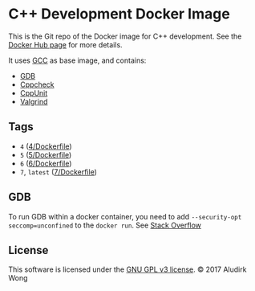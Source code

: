 # C++ Development Docker Image

This is the Git repo of the Docker image for C++ development.  See the [Docker Hub page](https://hub.docker.com/r/aludirk/cpp-dev) for more details.

It uses [GCC](https://hub.docker.com/_/gcc/) as base image, and contains:
- [GDB](https://www.gnu.org/software/gdb/)
- [Cppcheck](https://github.com/danmar/cppcheck)
- [CppUnit](https://www.freedesktop.org/wiki/Software/cppunit/)
- [Valgrind](http://valgrind.org/)

## Tags

- `4` ([4/Dockerfile](4/Dockerfile))
- `5` ([5/Dockerfile](5/Dockerfile))
- `6` ([6/Dockerfile](6/Dockerfile))
- `7`, `latest` ([7/Dockerfile](7/Dockerfile))

## GDB

To run GDB within a docker container, you need to add `--security-opt seccomp=unconfined` to the `docker run`.  See [Stack Overflow](https://stackoverflow.com/questions/35860527/warning-error-disabling-address-space-randomization-operation-not-permitted#comment62818827_35860527)

## License

This software is licensed under the [GNU GPL v3 license](https://www.gnu.org/copyleft/gpl.html). © 2017 Aludirk Wong
